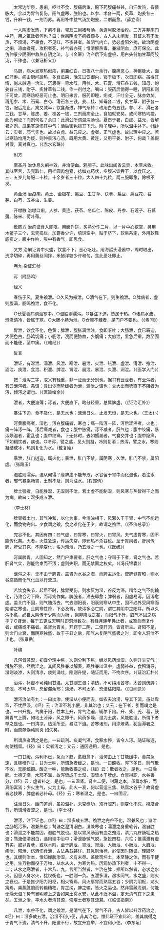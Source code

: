 <!-- { "loadSidebar": true } -->
　　太常边华泉，患痢，呕吐不食，腹痛后重，服下药腹痛益甚，自汗发热，昏愦脉大。余以为胃气复伤，阳气虚寒，脱陷也。以参、术各一两，炙草、炮姜各三钱，升麻一钱，一剂而苏。再用补中益气汤加炮姜，二剂而愈。（薛立斋）

　　一人阴虚发热，下痢不食，郭友三用猪苓汤、黄连阿胶汤治痊。二方并非痢门中药，用之辄效者何也？曰：世患阴虚下痢者颇多，古人从未阐发，其证未有不发热，不烦渴，不畏食，不见红，不夜甚者。盖阴气内亡，势必虚阳外扰，故治阴虚之痢，凉血者死，攻积者死，补气者亦死；惟清解热毒，兼滋阴血，庶可保全。此仿仲景少阴例中救热存阴之法，与《金匮》治产后下痢虚极，用白头翁加甘草阿胶汤，不殊也。（《兼证析义》）

　　马厨，病大发寒热似疟，痢兼红白，日夜八十余行，腹痛恶心，神倦脉大，面红汗淋。病由厨间躁热，多食瓜果，晚又过饮御内，寝于檐下，次日即病。虽得其情，尚未融通一治法，沉思得一背水阵，用参、术、石膏、滑石各五钱，知母、炮姜各三钱，附子、炙甘草各二钱，作一剂付之。嘱曰：服药后倘得一睡，阴阳和则汗可敛，而寒热呕恶可止也。明日来言，服药即睡，痢减，汗吐全无，脉亦敛矣。再用参、术、石膏、白芍、滑石各三钱，姜、桂、知母各二钱，炙甘草、附子各一钱，服后疟止，痢又减半，饮食渐进，神气渐转；改用白芍五钱，参、术、滑石各二钱，甘草、陈皮、姜、桂各一钱，三剂而痢全止，食加就安矣。或问寒热均投，此为何证？而剂何名？余曰：此滑公所谓混沌汤也。夏伤于暑，白虎、益元，皆解暑之剂。瓜果寒凉伤其中气；酒后御色损其下元。附子理中，所以温中补下。《经》云：实者，邪气实也。故以白虎、益元应之。虚者，正气虚也。故以理中应之。若以寒热均用为疑，则仲景泻心汤，既用大黄、黄连，又用干姜、附子，何哉？盖假对假，真对真也。（《赤水玄珠》）

　　附方

　　至圣丹 治休息久痢神效，并治便血。鸦胆子。此味出闽省云贵，本草未收。其味至苦，去壳取仁，用桂圆肉包紧，捻如丸药状，空腹米饮吞下，以食压之。三、五岁儿每服二十粒，十余岁者三十粒，大人四十九粒，两三服即愈，除根不发。

　　黄金汤 治疫痢。黄土、金银花、黑豆、生甘草、茯苓、扁豆、扁豆花、谷芽、白芍、五谷虫、生姜。

　　开噤散 治噤口痢。人参、黄连、茯苓、冬瓜仁、陈皮、丹参、石莲子、石菖蒲、陈米、荷叶蒂。

　　敷脐方 治痢证食入即呕。用面作饼，炙熟分作二片，以一片中心挖空，另用木鳖子三个，去壳捣烂，加麝香少许，填饼空中，贴于脐下，软帛系定，外用软鞋底熨之，腹中作响，喉中有香气，即思食。

　　又方 治痢证胃中火盛，饮食不下，恶心呕吐。用海蜇头浸酱中，周时取出，洗净切碎，再用藕丝同拌，米醋洋糖少许和匀，食此恶吐即止。

　　卷九·杂证汇参

　　泻（附肠鸣）

　　经义

　　春伤于风，夏生飧泄。○久风为飧泄。○清气在下，则生飧泄。○脾病者，虚则腹满，肠鸣飧泄，食不化。

　　○长夏善病洞泄寒中。○湿胜则濡泻。○暴注下迫，皆属于热。○诸病水液，澄澈清冷，皆属于寒。○大肠小肠为泄。○仓廪不藏者，是门户不要也。（《素问》）

　　胃泄，饮食不化，色黄；脾泄，腹胀满泄注，食即呕吐；大肠泄，食已窘迫，大便色白，肠鸣切痛；小肠泄，溲而便脓血，少腹痛；大瘕泄，里急后重，数至圊而不能便，茎中痛。（《难经》）

　　哲言

　　泄证，有湿泄、濡泄、风泄、寒泄、暑泄、火泄、热泄、虚泄、滑泄、飧泄、酒泄、痰泄、食泄、积泄、脾泄、肾泄、晨泄、暴泄、久泄、洞泄。（《医学入门》）

　　按：泄泻二字，取义有轻重，非一证而无分别也。据书有云泄者，有云泻者，有云泄泻者。愚谓：粪出少而势缓者为泄，漏泄之谓也；粪大出而势直下不阻者为泻，倾泻之谓也。（《医旨绪余》）

　　泄者，大便溏薄；泻者，大便直下，略分轻重，总属脾虚。（《证治汇补》）

　　暴注下迫，食不及化，是无水也；溏泄日久，止发无恒，是无火也。（王太仆）

　　泻黄腹痛者，湿也；泻白腹痛者，寒也；痛一阵泻一阵，泻后涩滞者，火也；痛一阵泻一阵，泻后痛减者，食也；腹中胀痛，泻不减者，肝气也；腹中绞痛，暴泻烦渴者，霍乱也；腹中绞痛，下无休时，去如蟹渤者，气食交并也；腹中隐痛，下如稠饮者，痰也。○冷泻，譬之盐，见火则凝，冷则复消；热泻，譬之水，寒则凝结成冰，热则复化为水。（戴复庵）

　　暴泄，肛门迸迫，属火化；暴泄，肛门不禁，属阴寒；久泄，肛门不禁，属阳虚。（张路玉）

　　湿胜则濡泻。湿从何得？缘脾虚不能布液，水谷留于胃中而化湿也。若注水者，邪气暴乘肠胃，土制不及，则为注水。（程郊倩）

　　脾土强者，自能胜湿，无湿则不泄。若土虚不能制湿，则风寒与热皆得干之而为病。故曰：湿多成五泄。

　　（李士材）

　　脾胃者土也，其气冲和，以化为事。今清浊相干，风邪久干于胃，中气不能运化，而食物完出。夕食谓之飧，食之难化在于夕，故谓之飧泄。（《圣济总录》）

　　完谷不化，其因有四：曰气虚，曰胃寒，曰胃火，曰胃风。夫气虚胃寒，固不能传化矣。火者，火性急速，传运失常，即邪热不杀谷也。至于胃风者，肝风传脾，脾受其克，不能变化，名为飧泄，乃五泄之一也。（《医统》）

　　泻属脾胃，人固知之，然门户束要者，肝之气也；守司于下者，肾之气也。若肝肾气实，则能约束而不泻；虚则失职，而无禁固之权矣。（《冯氏锦囊》）

　　泄泻之本，无不由于脾胃。盖胃为水谷之海，而脾主运化，使脾健胃和，则水谷腐熟而化气化血以行营卫。

　　若饮食失节，起居不时，脾胃受伤，则水反为湿，谷反为滞，精华之气不能输化，乃致合污下降，而泻痢作矣。脾强者，滞去即愈；脾弱者，因虚易泻，因泻愈虚。盖关门不固，则气随泻去，气去则阳衰，阳衰则寒从中生，固不必外受风寒而始谓之寒也。且阴寒性降，下必及肾，故泻多必亡阴，谓亡其阴中之阳耳。所以久泻不愈，必自太阴传于少阴而为肠 ，岂非降泄之甚，而阳气不升，脏气不固之病乎？○肾泄，每于五更或天明时即洞泄数次，有经月连年弗止者，或暂愈而复作者，或痛或不痛者。盖肾为胃关，开窍于二阴，二便开闭，皆肾所主。肾阳不足，则命门火衰，而阴寒独盛，故于子丑之后，阳气未复阴气盛极之时，即令人洞泄不止也。（张景岳）

　　补编

　　凡泻皆兼湿，初宜分理中焦，次则分利下焦，继以风药燥湿，久则升举元气；滑脱不禁，然后涩之。其间风胜兼以解表，寒胜兼以温中，虚弱补益，食积消导，湿则淡渗，火则清凉，痰则涌吐，陷则升提，随证而用，不拘次序。（《证治汇朴》）

　　治泻，补虚不可纯用甘温，太甘则生湿；清热，不可纯用苦寒，太苦则伤脾；兜涩，不可太早，恐留滞余邪；淡渗，不可太多，恐津枯阳陷。（《见闻录》）

　　泄泻治法有九：一曰淡渗。使湿从小便而去，如农夫治涝，导其下流，虽处卑监，不忧巨浸。《经》云：治湿不利小便，非其治也；又云：在下者，引而竭之是也。一曰升提。气属于阳，性本上升，胃气注迫，辄尔下陷。升、柴、羌、葛，鼓舞胃气上腾，如地土淖泽，风之即干。风药多燥，湿为土病，风能胜湿，所谓下者举之是也。一曰清凉。热淫所至，暴注下迫。苦寒诸剂，用涤燎蒸，犹当溽暑之时，而商飙倏动则炎 如失矣。

　　所谓热者清之是也。一曰疏利。痰凝气滞，食积水停，皆令人泻。随证祛逐，勿使稽留。《经》曰：实者泻之；又云：通因通用，是也。

　　一曰甘缓。泻利不已，急而下趋，愈趋愈下，泄何由止？甘能缓中，善禁急速，且稼穑作甘，甘为土味，所谓急者缓之，是也。一曰酸收。泻下多日，则气散不收，无能统摄。酸之一味，能助收摄之权，《经》云：散者收之，是也。一曰燥脾。土德无惭，水邪不滥，故泻皆成于土湿，湿皆本于脾虚。仓廪得职，水谷善分，《经》云：虚者补之，是也。一曰温肾。肾主二便，封藏之本，虽属水脏，而真阳寓焉；少火生气，火为土母，此火一衰，何以营运三焦、熟腐水谷乎？故肾虚者必挟寒，脾虚者必补母。《经》云：寒者温之，是也。一曰固涩。

　　注泄日久，幽门道滑，虽投温补，未克奏功，须行涩剂，则变化不愆，揆度合节，所谓滑者涩之，是也。（李士材）

　　泄泻，注下证也。《经》曰：湿多成五泄。飧泄之完谷不化，湿兼风也；溏泄之肠垢污积，湿兼热也；骛溏之澄清溺白，湿兼寒也；濡泄之身重软弱，湿自胜也；滑泄之不能禁固，湿胜气脱也。是以胃风汤治有血之飧泄，清六丸疗肠垢之热溏；骛溏便清溺白，选用理中治中；滑泄脉微气脱，急投四柱、六柱；惟濡泄有虚有实，或以胃苓，或以术附。至于脾泄、胃泄、肾泄、大肠泄、小肠泄、大瘕泄、痰泄、郁泄、伤酒伤食泄，古法条载甚详。其急则治标，必使因时随证，理固然也。其缓则治本，惟知燥脾渗湿，义有未尽。盖脾司坤土，本至静之体，而有干健之用，生万物而役于万物，从水从火，为寒为热。历观协热下利者，十不得一、二；从水之寒泄者，十常八、九。言所当然者，主治在脾；推所以然者，必求之水火。因思人身水火，犹权衡也，一胜则一负。五泄多湿，湿水同气，水之盛，则火之衰也。于是推少阳为阳枢，相火寄焉，风火扇胃而熟腐五谷；少阴为阴枢，龙火寓焉，熏蒸脏腑而转输糟粕。胃之纳，脾之输，皆火之运也。然非雷藏龙驯，何能无燥无湿？势有冒明燎上之眚如果土奠水安，从此不泛不滥，定无清气在下之患矣。五泄之治，平水火者清其源，崇堤土者塞其流耳。（《临证指南》）

　　凡泄，水谷不化，谓之飧泄，是清气在下，胃气不升，古人皆以升浮药治之。《经》曰：湿多成五泄。治湿不利小便，非其治也。惟此证不宜此论，盖其病得之于胃气下流，清气不升，阳道不行，故宜升宜举，不宜利小便。（李东垣）

